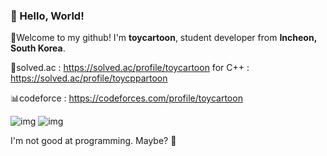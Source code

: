 ### 👋 Hello, World!

👋Welcome to my github! I'm **toycartoon**, student developer from **Incheon, South Korea**.

🐛solved.ac : https://solved.ac/profile/toycartoon
for C++ : https://solved.ac/profile/toycppartoon

📊codeforce : https://codeforces.com/profile/toycartoon

![img](https://solvedac-cards-starcea.paring.moe/profile/toycartoon?color=light)
![img](https://solvedac-cards-starcea.paring.moe/profile/toycppartoon?color=light)

I'm not good at programming. Maybe? 🤔

<!--
**Toycartoon/toycartoon** is a ✨ _special_ ✨ repository because its `README.md` (this file) appears on your GitHub profile.

Here are some ideas to get you started:

- 🔭 I’m currently working on ...
- 🌱 I’m currently learning ...
- 👯 I’m looking to collaborate on ...
- 🤔 I’m looking for help with ...
- 💬 Ask me about ...
- 📫 How to reach me: ...
- 😄 Pronouns: ...
- ⚡ Fun fact: ...
-->
